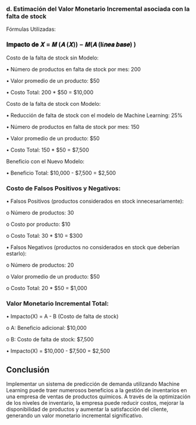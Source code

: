 ### d. Estimación del Valor Monetario Incremental asociada con la falta de stock

Fórmulas Utilizadas:

### 𝐈𝐦𝐩𝐚𝐜𝐭𝐨 𝐝𝐞 𝑿 = 𝑴 (𝑨 (𝑿)) − 𝑴(𝑨 (𝐥í𝒏𝒆𝒂 𝒃𝒂𝒔𝒆) )

Costo de la falta de stock sin Modelo:

•	Número de productos en falta de stock por mes: 200

•	Valor promedio de un producto: $50

•	Costo Total: 200 * $50 = $10,000

Costo de la falta de stock con Modelo:

•	Reducción de falta de stock con el modelo de Machine Learning: 25%

•	Número de productos en falta de stock por mes: 150

•	Valor promedio de un producto: $50

•	Costo Total: 150 * $50 = $7,500

Beneficio con el Nuevo Modelo:

•	Beneficio Total: $10,000 - $7,500 = $2,500

### Costo de Falsos Positivos y Negativos:

•	Falsos Positivos (productos considerados en stock innecesariamente):

o	Número de productos: 30

o	Costo por producto: $10

o	Costo Total: 30 * $10 = $300

•	Falsos Negativos (productos no considerados en stock que deberían estarlo):

o	Número de productos: 20

o	Valor promedio de un producto: $50

o	Costo Total: 20 * $50 = $1,000


### Valor Monetario Incremental Total:

•	Impacto(X) = A - B (Costo de falta de stock)

o	A: Beneficio adicional: $10,000

o	B: Costo de falta de stock: $7,500

•	Impacto(X) = $10,000 - $7,500 = $2,500




## Conclusión
Implementar un sistema de predicción de demanda utilizando Machine Learning puede traer numerosos beneficios a la gestión de inventarios en una empresa de ventas de productos químicos. A través de la optimización de los niveles de inventario, la empresa puede reducir costos, mejorar la disponibilidad de productos y aumentar la satisfacción del cliente, generando un valor monetario incremental significativo.
